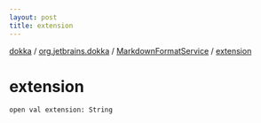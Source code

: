 ```yaml
---
layout: post
title: extension
---
```

[dokka](../../index.md) / [org.jetbrains.dokka](../index.md) / [MarkdownFormatService](index.md) / [extension](extension.md)

# extension

```
open val extension: String
```
